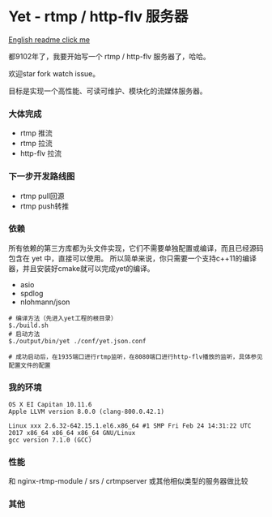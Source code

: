 # Yet - rtmp / http-flv 服务器

[English readme click me](./README.EN.md)

都9102年了，我要开始写一个 rtmp / http-flv 服务器了，哈哈。

欢迎star fork watch issue。

目标是实现一个高性能、可读可维护、模块化的流媒体服务器。

### 大体完成

* rtmp 推流
* rtmp 拉流
* http-flv 拉流

### 下一步开发路线图

* rtmp pull回源
* rtmp push转推

### 依赖

所有依赖的第三方库都为头文件实现，它们不需要单独配置或编译，而且已经源码包含在 yet 中，直接可以使用。
所以简单来说，你只需要一个支持c++11的编译器，并且安装好cmake就可以完成yet的编译。

* asio
* spdlog
* nlohmann/json

```
# 编译方法（先进入yet工程的根目录）
$./build.sh
# 启动方法
$./output/bin/yet ./conf/yet.json.conf

# 成功启动后，在1935端口进行rtmp监听，在8080端口进行http-flv播放的监听，具体参见配置文件的配置
```

### 我的环境

```
OS X EI Capitan 10.11.6
Apple LLVM version 8.0.0 (clang-800.0.42.1)

Linux xxx 2.6.32-642.15.1.el6.x86_64 #1 SMP Fri Feb 24 14:31:22 UTC 2017 x86_64 x86_64 x86_64 GNU/Linux
gcc version 7.1.0 (GCC)
```

### 性能

和 nginx-rtmp-module / srs / crtmpserver 或其他相似类型的服务器做比较

### 其他
